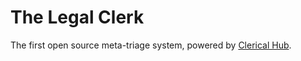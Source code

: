 # The Legal Clerk 

The first open source meta-triage system, powered by [Clerical Hub](http://hub.clerical.ai).
